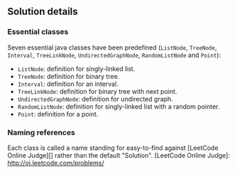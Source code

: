 Solution details
----------------
### Essential classes
Seven essential java classes have been predefined (`ListNode`, `TreeNode`, `Interval`, `TreeLinkNode`, `UndirectedGraphNode`, `RandomListNode` and `Point`):

* `ListNode`: definition for singly-linked list.
* `TreeNode`: definition for binary tree.
* `Interval`: definition for an interval.
* `TreeLinkNode`: definition for binary tree with next point.
* `UndirectedGraphNode`: definition for undirected graph.
* `RandomListNode`: definition for singly-linked list with a random pointer.
* `Point`: definition for a point.

### Naming references
Each class is called a name standing for easy-to-find against [LeetCode Online Judge][] rather than the default "Solution".
[LeetCode Online Judge]: http://oj.leetcode.com/problems/


<script>
  (function(i,s,o,g,r,a,m){i['GoogleAnalyticsObject']=r;i[r]=i[r]||function(){
  (i[r].q=i[r].q||[]).push(arguments)},i[r].l=1*new Date();a=s.createElement(o),
  m=s.getElementsByTagName(o)[0];a.async=1;a.src=g;m.parentNode.insertBefore(a,m)
  })(window,document,'script','//www.google-analytics.com/analytics.js','ga');

  ga('create', 'UA-45996808-1', 'github.com');
  ga('send', 'pageview');

</script>
